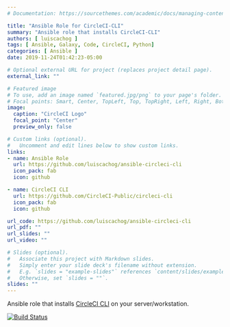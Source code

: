 ```yaml
---
# Documentation: https://sourcethemes.com/academic/docs/managing-content/

title: "Ansible Role for CircleCI-CLI"
summary: "Ansible role that installs CircleCI-CLI"
authors: [ luiscachog ]
tags: [ Ansible, Galaxy, Code, CircleCI, Python]
categories: [ Ansible ]
date: 2019-11-24T01:42:23-05:00

# Optional external URL for project (replaces project detail page).
external_link: ""

# Featured image
# To use, add an image named `featured.jpg/png` to your page's folder.
# Focal points: Smart, Center, TopLeft, Top, TopRight, Left, Right, BottomLeft, Bottom, BottomRight.
image:
  caption: "CircleCI Logo"
  focal_point: "Center"
  preview_only: false

# Custom links (optional).
#   Uncomment and edit lines below to show custom links.
links:
- name: Ansible Role
  url: https://github.com/luiscachog/ansible-circleci-cli
  icon_pack: fab
  icon: github

- name: CircleCI CLI
  url: https://github.com/CircleCI-Public/circleci-cli
  icon_pack: fab
  icon: github

url_code: https://github.com/luiscachog/ansible-circleci-cli
url_pdf: ""
url_slides: ""
url_video: ""

# Slides (optional).
#   Associate this project with Markdown slides.
#   Simply enter your slide deck's filename without extension.
#   E.g. `slides = "example-slides"` references `content/slides/example-slides.md`.
#   Otherwise, set `slides = ""`.
slides: ""
---
```


Ansible role that installs [CircleCI CLI](https://circleci-public.github.io/circleci-cli/) on your server/workstation.

[![Build Status](https://travis-ci.com/luiscachog/ansible-circleci-cli.svg?branch=master)](https://travis-ci.com/luiscachog/ansible-circleci-cli)
